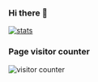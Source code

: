 ### Hi there 👋

<!--
**damon-kwok/damon-kwok** is a ✨ _special_ ✨ repository because its `README.md` (this file) appears on your GitHub profile.

Here are some ideas to get you started:

- 🔭 I’m currently working on ...
- 🌱 I’m currently learning ...
- 👯 I’m looking to collaborate on ...
- 🤔 I’m looking for help with ...
- 💬 Ask me about ...
- 📫 How to reach me: ...
- 😄 Pronouns: ...
- ⚡ Fun fact: ...
-->

[![stats](https://github-readme-stats.vercel.app/api?username=damon-kwok&theme=dark)](https://damon-kwok.github.io/)

### Page visitor counter
![visitor counter](https://profile-counter.glitch.me/liexusong/count.svg)
